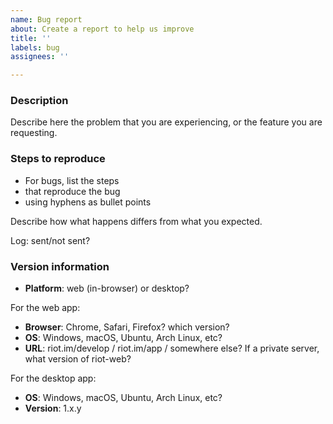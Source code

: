 ```yaml
---
name: Bug report
about: Create a report to help us improve
title: ''
labels: bug
assignees: ''

---
```


<!-- Please report security issues by email to security@matrix.org -->

<!-- This is a bug report template. By following the instructions below and
filling out the sections with your information, you will help the us to get all
the necessary data to fix your issue.

You can also preview your report before submitting it. You may remove sections
that aren't relevant to your particular case.

Text between <!-- and --​> marks will be invisible in the report.
-->

### Description

Describe here the problem that you are experiencing, or the feature you are requesting.

### Steps to reproduce

- For bugs, list the steps
- that reproduce the bug
- using hyphens as bullet points

Describe how what happens differs from what you expected.

Log: sent/not sent?    <!-- You can send us the app's logs via the 'Report bug'
link on the 'Settings' page. Very important for hard-to-reproduce bugs. Please
file a bug here too! -->

<!-- Include screenshots if possible: you can drag and drop images below. -->

### Version information

<!-- IMPORTANT: please answer the following questions, to help us narrow down the problem -->

- **Platform**: web (in-browser) or desktop?

For the web app:

- **Browser**: Chrome, Safari, Firefox? which version?
- **OS**: Windows, macOS, Ubuntu, Arch Linux, etc?
- **URL**: riot.im/develop / riot.im/app / somewhere else? If a private server, what version of riot-web?

For the desktop app:

- **OS**: Windows, macOS, Ubuntu, Arch Linux, etc?
- **Version**: 1.x.y <!-- check the user settings panel if unsure -->
